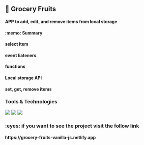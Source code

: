<h2>
  🚀 Grocery Fruits
</h2> 

<h4>APP to add, edit, and remove items from local storage</h4>
<h4> :memo: Summary</h4>
<h4>select item</h4>
<h4>event liateners</h4>
<h4>functions </h4>
<h4>Local storage API</h4>
<h4>set, get, remove items</h4>


<h3>Tools & Technologies</h3>
<p>
  <img src="https://img.shields.io/badge/HTML5-E34F26?style=for-the-badge&logo=html5&logoColor=white">
  <img src="https://img.shields.io/badge/CSS3-1572B6?style=for-the-badge&logo=css3&logoColor=white">
  <img src="https://img.shields.io/badge/JavaScript-F7DF1E?style=for-the-badge&logo=javascript&logoColor=black">
</p>


<h3> :eyes: if you want to see the project visit the follow link </h3>
<h4> https://grocery-fruits-vanilla-js.netlify.app </h4>
